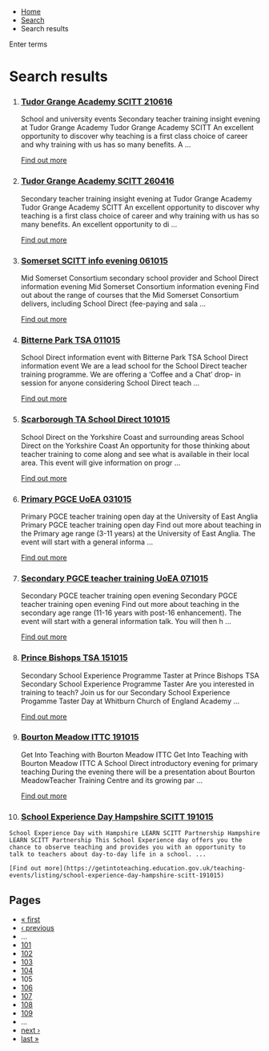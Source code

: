 *   [Home](/)
*   [Search](/search)
*   Search results

Enter terms 

Search results
==============

1.  ### [Tudor Grange Academy SCITT 210616](https://getintoteaching.education.gov.uk/teaching-events/training-provider-events/tudor-grange-academy-scitt-210616)
    
    School and university events Secondary teacher training insight evening at Tudor Grange Academy Tudor Grange Academy SCITT An excellent opportunity to discover why teaching is a first class choice of career and why training with us has so many benefits. A ...
    
    [Find out more](https://getintoteaching.education.gov.uk/teaching-events/training-provider-events/tudor-grange-academy-scitt-210616)
    
2.  ### [Tudor Grange Academy SCITT 260416](https://getintoteaching.education.gov.uk/teaching-events/listing/tudor-grange-academy-scitt-260416)
    
    Secondary teacher training insight evening at Tudor Grange Academy Tudor Grange Academy SCITT An excellent opportunity to discover why teaching is a first class choice of career and why training with us has so many benefits. An excellent opportunity to di ...
    
    [Find out more](https://getintoteaching.education.gov.uk/teaching-events/listing/tudor-grange-academy-scitt-260416)
    
3.  ### [Somerset SCITT info evening 061015](https://getintoteaching.education.gov.uk/teaching-events/listing/somerset-scitt-info-evening-061015)
    
    Mid Somerset Consortium secondary school provider and School Direct information evening Mid Somerset Consortium information evening Find out about the range of courses that the Mid Somerset Consortium delivers, including School Direct (fee-paying and sala ...
    
    [Find out more](https://getintoteaching.education.gov.uk/teaching-events/listing/somerset-scitt-info-evening-061015)
    
4.  ### [Bitterne Park TSA 011015](https://getintoteaching.education.gov.uk/teaching-events/listing/bitterne-park-tsa-011015)
    
    School Direct information event with Bitterne Park TSA School Direct information event We are a lead school for the School Direct teacher training programme. We are offering a ‘Coffee and a Chat’ drop- in session for anyone considering School Direct teach ...
    
    [Find out more](https://getintoteaching.education.gov.uk/teaching-events/listing/bitterne-park-tsa-011015)
    
5.  ### [Scarborough TA School Direct 101015](https://getintoteaching.education.gov.uk/teaching-events/listing/scarborough-ta-school-direct-101015)
    
    School Direct on the Yorkshire Coast and surrounding areas School Direct on the Yorkshire Coast An opportunity for those thinking about teacher training to come along and see what is available in their local area. This event will give information on progr ...
    
    [Find out more](https://getintoteaching.education.gov.uk/teaching-events/listing/scarborough-ta-school-direct-101015)
    
6.  ### [Primary PGCE UoEA 031015](https://getintoteaching.education.gov.uk/teaching-events/listing/primary-pgce-uoea-031015)
    
    Primary PGCE teacher training open day at the University of East Anglia Primary PGCE teacher training open day Find out more about teaching in the Primary age range (3-11 years) at the University of East Anglia. The event will start with a general informa ...
    
    [Find out more](https://getintoteaching.education.gov.uk/teaching-events/listing/primary-pgce-uoea-031015)
    
7.  ### [Secondary PGCE teacher training UoEA 071015](https://getintoteaching.education.gov.uk/teaching-events/listing/secondary-pgce-teacher-training-uoea-071015)
    
    Secondary PGCE teacher training open evening Secondary PGCE teacher training open evening Find out more about teaching in the secondary age range (11-16 years with post-16 enhancement). The event will start with a general information talk. You will then h ...
    
    [Find out more](https://getintoteaching.education.gov.uk/teaching-events/listing/secondary-pgce-teacher-training-uoea-071015)
    
8.  ### [Prince Bishops TSA 151015](https://getintoteaching.education.gov.uk/teaching-events/listing/prince-bishops-tsa-151015)
    
    Secondary School Experience Programme Taster at Prince Bishops TSA Secondary School Experience Programme Taster Are you interested in training to teach? Join us for our Secondary School Experience Progamme Taster Day at Whitburn Church of England Academy ...
    
    [Find out more](https://getintoteaching.education.gov.uk/teaching-events/listing/prince-bishops-tsa-151015)
    
9.  ### [Bourton Meadow ITTC 191015](https://getintoteaching.education.gov.uk/teaching-events/listing/bourton-meadow-ittc-191015)
    
    Get Into Teaching with Bourton Meadow ITTC Get Into Teaching with Bourton Meadow ITTC A School Direct introductory evening for primary teaching During the evening there will be a presentation about Bourton MeadowTeacher Training Centre and its growing par ...
    
    [Find out more](https://getintoteaching.education.gov.uk/teaching-events/listing/bourton-meadow-ittc-191015)
    
10.  ### [School Experience Day Hampshire SCITT 191015](https://getintoteaching.education.gov.uk/teaching-events/listing/school-experience-day-hampshire-scitt-191015)
    
    School Experience Day with Hampshire LEARN SCITT Partnership Hampshire LEARN SCITT Partnership This School Experience day offers you the chance to observe teaching and provides you with an opportunity to talk to teachers about day-to-day life in a school. ...
    
    [Find out more](https://getintoteaching.education.gov.uk/teaching-events/listing/school-experience-day-hampshire-scitt-191015)
    

Pages
-----

*   [« first](/search/site "Go to first page")
*   [‹ previous](/search/site?page=103 "Go to previous page")
*   …
*   [101](/search/site?page=100 "Go to page 101")
*   [102](/search/site?page=101 "Go to page 102")
*   [103](/search/site?page=102 "Go to page 103")
*   [104](/search/site?page=103 "Go to page 104")
*   105
*   [106](/search/site?page=105 "Go to page 106")
*   [107](/search/site?page=106 "Go to page 107")
*   [108](/search/site?page=107 "Go to page 108")
*   [109](/search/site?page=108 "Go to page 109")
*   …
*   [next ›](/search/site?page=105 "Go to next page")
*   [last »](/search/site?page=1032 "Go to last page")